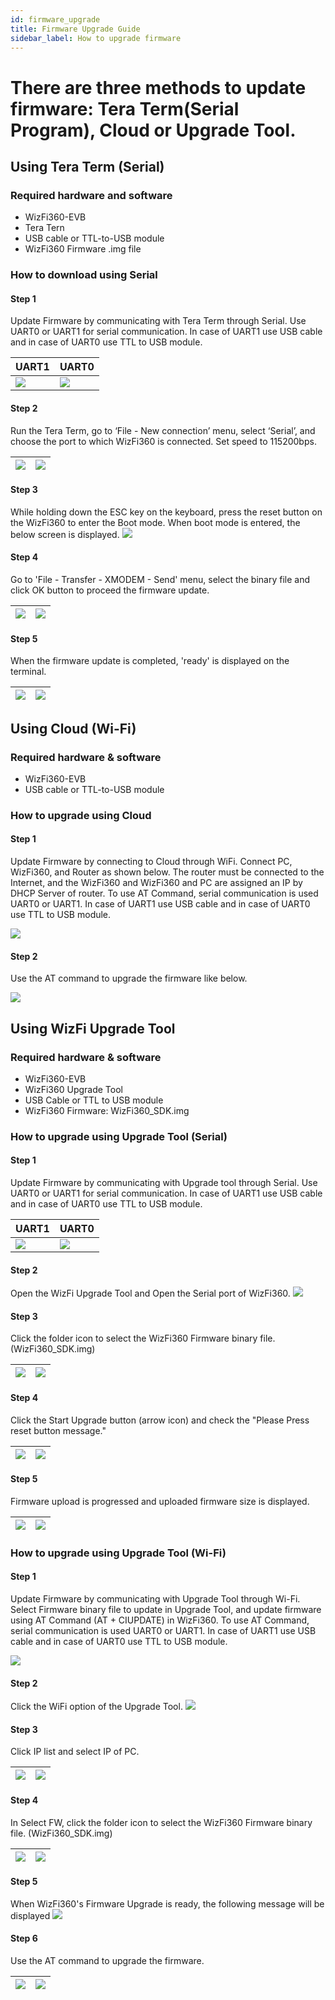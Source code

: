 ```yaml
---
id: firmware_upgrade
title: Firmware Upgrade Guide
sidebar_label: How to upgrade firmware
---
```


# There are three methods to update firmware: Tera Term(Serial Program), Cloud or Upgrade Tool.

## Using Tera Term (Serial)

### Required hardware and software

- WizFi360-EVB
- Tera Tern
- USB cable or TTL-to-USB module
- WizFi360 Firmware .img file

### How to download using Serial

#### Step 1

Update Firmware by communicating with Tera Term through Serial. Use UART0 or UART1 for serial communication. In case of UART1 use USB cable and in case of UART0 use TTL to USB module.

| UART1 | UART0 |
|:--------|:--------|
| ![](/Document/img/basic_guides/firmware_upgrade/wizfi360_shield_UART1.jpg) | ![](/Document/img/basic_guides/firmware_upgrade/wizfi360_shield_UART0.jpg) |

#### Step 2

Run the Tera Term, go to ‘File - New connection’ menu, select ‘Serial’, and choose the port to which WizFi360 is connected. Set speed to 115200bps.


| ![](/Document/img/basic_guides/firmware_upgrade/tera+term.png) | ![](/Document/img/basic_guides/firmware_upgrade/tera_term_serial.png) |
|:--------|:--------|


#### Step 3

While holding down the ESC key on the keyboard, press the reset button on the WizFi360 to enter the Boot mode. When boot mode is entered, the below screen is displayed.
![](/Document/img/basic_guides/firmware_upgrade/tera_term_esc.png) 

#### Step 4

Go to 'File - Transfer - XMODEM - Send' menu, select the binary file and click OK button to proceed the firmware update.

| ![](/Document/img/basic_guides/firmware_upgrade/tera_term_xmodem.png) | ![](/Document/img/basic_guides/firmware_upgrade/tera_term_xmodem_select.jpg) |
|:--------|:--------|

#### Step 5

When the firmware update is completed, 'ready' is displayed on the terminal.

| ![](/Document/img/basic_guides/firmware_upgrade/tera_term_xmodem_transmit.jpg) | ![](/Document/img/basic_guides/firmware_upgrade/tera_term_result.png) |
|:--------|:--------|

## Using Cloud (Wi-Fi)

### Required hardware & software

- WizFi360-EVB
- USB cable or TTL-to-USB module

### How to upgrade using Cloud

#### Step 1

Update Firmware by connecting to Cloud through WiFi. Connect PC, WizFi360, and Router as shown below. The router must be connected to the Internet, and the WizFi360 and WizFi360 and PC are assigned an IP by DHCP Server of router.
To use AT Command, serial communication is used UART0 or UART1. In case of UART1 use USB cable and in case of UART0 use TTL to USB module.

 ![](/Document/img/basic_guides/firmware_upgrade/wifi_configuration.png)

 #### Step 2
 
 Use the AT command to upgrade the firmware like below.

![](/Document/img/basic_guides/firmware_upgrade/at_command_screen.png)

## Using WizFi Upgrade Tool

### Required hardware & software

-	WizFi360-EVB
-	WizFi360 Upgrade Tool
-	USB Cable or TTL to USB module
-	WizFi360 Firmware: WizFi360_SDK.img

### How to upgrade using Upgrade Tool (Serial)

#### Step 1

Update Firmware by communicating with Upgrade tool through Serial.
Use UART0 or UART1 for serial communication. In case of UART1 use USB cable and in case of UART0 use TTL to USB module.

| UART1 | UART0 |
|:--------|:--------|
| ![](/Document/img/basic_guides/firmware_upgrade/wizfi360_shield_UART1.jpg) | ![](/Document/img/basic_guides/firmware_upgrade/wizfi360_shield_UART0.jpg) |

#### Step 2

Open the WizFi Upgrade Tool and Open the Serial port of WizFi360.
![](/Document/img/basic_guides/firmware_upgrade/upgradetool_step1.png)

#### Step 3

Click the folder icon to select the WizFi360 Firmware binary file. (WizFi360_SDK.img)

| ![](/Document/img/basic_guides/firmware_upgrade/upgradetool_step1_1.png) | ![](/Document/img/basic_guides/firmware_upgrade/upgradetool_step1_2.jpg) |
|:--------|:--------|

#### Step 4

Click the Start Upgrade button (arrow icon) and check the "Please Press reset button message."

| ![](/Document/img/basic_guides/firmware_upgrade/upgradetool_step1_3.png) | ![](/Document/img/basic_guides/firmware_upgrade/upgradetool_step1_4.png) |
|:--------|:--------|

#### Step 5

Firmware upload is progressed and uploaded firmware size is displayed.

| ![](/Document/img/basic_guides/firmware_upgrade/upgradetool_step1_5.png) | ![](/Document/img/basic_guides/firmware_upgrade/upgradetool_step1_6.png) |
|:--------|:--------|

### How to upgrade using Upgrade Tool (Wi-Fi)

#### Step 1

Update Firmware by communicating with Upgrade Tool through Wi-Fi. Select Firmware binary file to update in Upgrade Tool, and update firmware using AT Command (AT + CIUPDATE) in WizFi360.
To use AT Command, serial communication is used UART0 or UART1. In case of UART1 use USB cable and in case of UART0 use TTL to USB module.

 ![](/Document/img/basic_guides/firmware_upgrade/wifi_configuration.png)

#### Step 2

Click the WiFi option of the Upgrade Tool.
![](/Document/img/basic_guides/firmware_upgrade/upgradetool_wifi.png)

#### Step 3

Click IP list and select IP of PC.

| ![](/Document/img/basic_guides/firmware_upgrade/upgradetool_wifi_1.png) | ![](/Document/img/basic_guides/firmware_upgrade/upgradetool_wifi_2.png) |
|:--------|:--------|

#### Step 4

In Select FW, click the folder icon to select the WizFi360 Firmware binary file. (WizFi360_SDK.img)

| ![](/Document/img/basic_guides/firmware_upgrade/upgradetool_wifi_3.png) | ![](/Document/img/basic_guides/firmware_upgrade/upgradetool_wifi_4.png) |
|:--------|:--------|

#### Step 5

When WizFi360's Firmware Upgrade is ready, the following message will be displayed
![](/Document/img/basic_guides/firmware_upgrade/upgradetool_wifi_5.png)

#### Step 6

Use the AT command to upgrade the firmware.

| ![](/Document/img/basic_guides/firmware_upgrade/upgradetool_wifi_6.png) | ![](/Document/img/basic_guides/firmware_upgrade/upgradetool_wifi_7.png) |
|:--------|:--------|